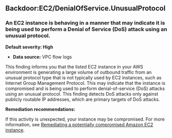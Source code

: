 Backdoor:EC2/DenialOfService.UnusualProtocol
--------------------------------------------


### An EC2 instance is behaving in a manner that may indicate it is being used to perform a Denial of Service (DoS) attack using an unusual protocol.


**Default severity: High**


 * **Data source:** VPC flow logs

This finding informs you that the listed EC2 instance in your AWS environment is generating a large volume of outbound traffic from an unusual protocol type that is not typically used by EC2 instances, such as Internet Group Management Protocol. This may indicate that the instance is compromised and is being used to perform denial-of-service (DoS) attacks using an unusual protocol. This finding detects DoS attacks only against publicly routable IP addresses, which are primary targets of DoS attacks.


**Remediation recommendations:**


If this activity is unexpected, your instance may be compromised. For more information, see [Remediating a potentially compromised Amazon EC2 instance](https://docs.aws.amazon.com/guardduty/latest/ug/compromised-ec2.html).

